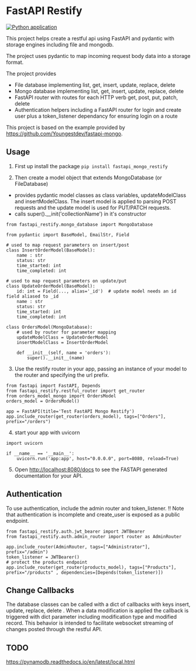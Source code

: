 # FastAPI Restify

[![Python application](https://github.com/syntithenai/fastapi_restify/actions/workflows/python-app.yml/badge.svg)](https://github.com/syntithenai/fastapi_restify/actions/workflows/python-app.yml)

This project helps create a restful api using FastAPI and pydantic with storage engines including file and mongodb.

The project uses pydantic to map incoming request body data into a storage format.

The project provides
- File database implementing list, get, insert, update, replace,  delete
- Mongo database implementing list, get, insert, update, replace, delete
- FastAPI router with routes for each HTTP verb get, post, put, patch, delete
- Authentication helpers including a FastAPI router for login and create user plus a token_listener dependancy for ensuring login on a route

This project is based on the example provided by https://github.com/Youngestdev/fastapi-mongo.


## Usage

1. First up install the package
```pip install fastapi_mongo_restify```


2. Then create a model object that extends MongoDatabase (or FileDatabase)
- provides pydantic model classes as class variables, updateModelClass and insertModelClass.
The insert model is applied to parsing POST requests and the update model is used for PUT/PATCH requests.
- calls super().__init('collectionName') in it's constructor


```
from fastapi_restify.mongo_database import MongoDatabase

from pydantic import BaseModel, EmailStr, Field

# used to map request parameters on insert/post
class InsertOrderModel(BaseModel):
    name : str
    status: str
    time_started: int
    time_completed: int
        
# used to map request parameters on update/put
class UpdateOrderModel(BaseModel):
    id: int = Field(..., alias='_id')  # update model needs an id field aliased to _id
    name : str
    status: str
    time_started: int
    time_completed: int
   
class OrdersModel(MongoDatabase):
    # used by router for parameter mapping
    updateModelClass = UpdateOrderModel
    insertModelClass = InsertOrderModel
    
    def __init__(self, name = 'orders'): 
        super().__init__(name)
```

3. Use the restify router in your app, passing an instance of your model to the router and specifying the url prefix.

```
from fastapi import FastAPI, Depends
from fastapi_restify.restful_router import get_router
from orders_model_mongo import OrdersModel
orders_model = OrdersModel()

app = FastAPI(title='Test FastAPI Mongo Restify')
app.include_router(get_router(orders_model), tags=["Orders"], prefix="/orders") 

```
4. start your app with uvicorn
```
import uvicorn

if __name__ == '__main__':
    uvicorn.run('app:app', host="0.0.0.0", port=8080, reload=True)
```

5. Open [http://localhost:8080/docs](http://localhost:8080/docs) to see the FASTAPI generated documentation for your API.

## Authentication

To use authentication, include the admin router and token_listener.
!! Note that authentication is incomplete and create_user is exposed as a public endpoint. 
```
from fastapi_restify.auth.jwt_bearer import JWTBearer
from fastapi_restify.auth.admin_router import router as AdminRouter

app.include_router(AdminRouter, tags=["Administrator"], prefix="/admin")
token_listener = JWTBearer()
# protect the products endpoint
app.include_router(get_router(products_model), tags=["Products"], prefix="/products" , dependencies=[Depends(token_listener)])
```

## Change Callbacks

The database classes can be called with a dict of callbacks with keys insert, update, replace, delete . When a data modification is applied the callback is triggered with dict parameter including modification type and modified record.
This behavior is intended to facilitate websocket streaming of changes posted through the restful API.


## TODO

https://pynamodb.readthedocs.io/en/latest/local.html

